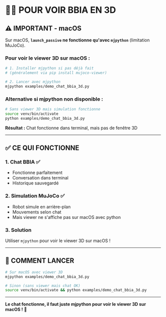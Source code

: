 # 💬🤖 POUR VOIR BBIA EN 3D

## ⚠️ **IMPORTANT - macOS**

Sur macOS, **`launch_passive` ne fonctionne qu'avec `mjpython`** (limitation MuJoCo).

### **Pour voir le viewer 3D sur macOS :**

```bash
# 1. Installer mjpython si pas déjà fait
# (généralement via pip install mujoco-viewer)

# 2. Lancer avec mjpython
mjpython examples/demo_chat_bbia_3d.py
```

### **Alternative si mjpython non disponible :**

```bash
# Sans viewer 3D mais simulation fonctionne
source venv/bin/activate
python examples/demo_chat_bbia_3d.py
```
**Résultat :** Chat fonctionne dans terminal, mais pas de fenêtre 3D

---

## ✅ **CE QUI FONCTIONNE**

### **1. Chat BBIA** ✅
- Fonctionne parfaitement
- Conversation dans terminal
- Historique sauvegardé

### **2. Simulation MuJoCo** ✅
- Robot simule en arrière-plan
- Mouvements selon chat
- Mais viewer ne s'affiche pas sur macOS avec python

### **3. Solution**
Utiliser `mjpython` pour voir le viewer 3D sur macOS !

---

## 🎯 **COMMENT LANCER**

```bash
# Sur macOS avec viewer 3D
mjpython examples/demo_chat_bbia_3d.py

# Sinon (sans viewer mais chat OK)
source venv/bin/activate && python examples/demo_chat_bbia_3d.py
```

---

**Le chat fonctionne, il faut juste mjpython pour voir le viewer 3D sur macOS !** 🍎

